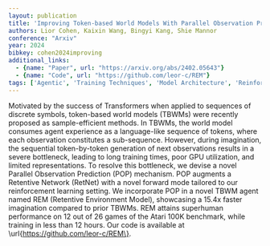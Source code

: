 ```yaml
---
layout: publication
title: 'Improving Token-based World Models With Parallel Observation Prediction'
authors: Lior Cohen, Kaixin Wang, Bingyi Kang, Shie Mannor
conference: "Arxiv"
year: 2024
bibkey: cohen2024improving
additional_links:
  - {name: "Paper", url: "https://arxiv.org/abs/2402.05643"}
  - {name: "Code", url: "https://github.com/leor-c/REM"}
tags: ['Agentic', 'Training Techniques', 'Model Architecture', 'Reinforcement Learning', 'Pretraining Methods', 'Transformer', 'Has Code']
---
```

Motivated by the success of Transformers when applied to sequences of
discrete symbols, token-based world models (TBWMs) were recently proposed as
sample-efficient methods. In TBWMs, the world model consumes agent experience
as a language-like sequence of tokens, where each observation constitutes a
sub-sequence. However, during imagination, the sequential token-by-token
generation of next observations results in a severe bottleneck, leading to long
training times, poor GPU utilization, and limited representations. To resolve
this bottleneck, we devise a novel Parallel Observation Prediction (POP)
mechanism. POP augments a Retentive Network (RetNet) with a novel forward mode
tailored to our reinforcement learning setting. We incorporate POP in a novel
TBWM agent named REM (Retentive Environment Model), showcasing a 15.4x faster
imagination compared to prior TBWMs. REM attains superhuman performance on 12
out of 26 games of the Atari 100K benchmark, while training in less than 12
hours. Our code is available at \url\{https://github.com/leor-c/REM\}.

